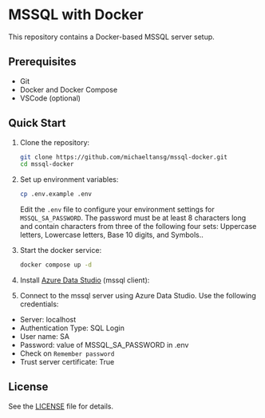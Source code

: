 # MSSQL with Docker

This repository contains a Docker-based MSSQL server setup.

## Prerequisites

- Git
- Docker and Docker Compose
- VSCode (optional)

## Quick Start

1. Clone the repository:
   ```bash
   git clone https://github.com/michaeltansg/mssql-docker.git
   cd mssql-docker
   ```

2. Set up environment variables:
   ```bash
   cp .env.example .env
   ```
   Edit the `.env` file to configure your environment settings for `MSSQL_SA_PASSWORD`. The password must be at least 8 characters long and contain characters from three of the following four sets: Uppercase letters, Lowercase letters, Base 10 digits, and Symbols..

3. Start the docker service:
   ```bash
   docker compose up -d
   ```

4. Install [Azure Data Studio](https://learn.microsoft.com/en-us/azure-data-studio/download-azure-data-studio?view=sql-server-ver16&tabs=win-install%2Cwin-user-install%2Credhat-install%2Cwindows-uninstall%2Credhat-uninstall) (mssql client):

4. Connect to the mssql server using Azure Data Studio. Use the following credentials:

- Server: localhost
- Authentication Type: SQL Login
- User name: SA
- Password: value of MSSQL_SA_PASSWORD in .env
- Check on `Remember password`
- Trust server certificate: True


## License

See the [LICENSE](LICENSE) file for details.
